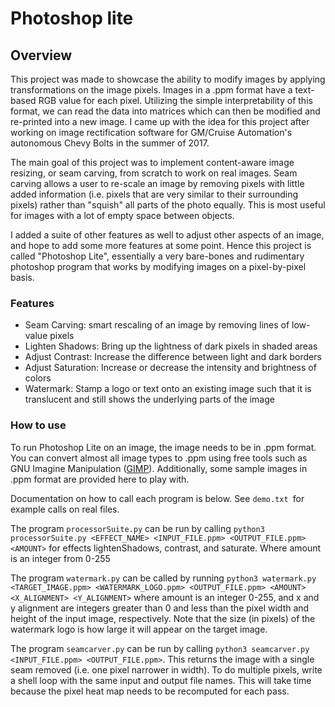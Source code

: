# Photoshop lite

## Overview
This project was made to showcase the ability to modify images by applying transformations on the image pixels. Images in a .ppm format have a text-based RGB value for each pixel. Utilizing the simple interpretability of this format, we can read the data into matrices which can then be modified and re-printed into a new image. I came up with the idea for this project after working on image rectification software for GM/Cruise Automation's autonomous Chevy Bolts in the summer of 2017.

The main goal of this project was to implement content-aware image resizing, or seam carving, from scratch to work on real images. Seam carving allows a user to re-scale an image by removing pixels with little added information (i.e. pixels that are very similar to their surrounding pixels) rather than "squish" all parts of the photo equally. This is most useful for images with a lot of empty space between objects.

I added a suite of other features as well to adjust other aspects of an image, and hope to add some more features at some point. Hence this project is called "Photoshop Lite", essentially a very bare-bones and rudimentary photoshop program that works by modifying images on a pixel-by-pixel basis.

### Features
* Seam Carving: smart rescaling of an image by removing lines of low-value pixels
* Lighten Shadows: Bring up the lightness of dark pixels in shaded areas
* Adjust Contrast: Increase the difference between light and dark borders
* Adjust Saturation: Increase or decrease the intensity and brightness of colors
* Watermark: Stamp a logo or text onto an existing image such that it is translucent and still shows the underlying parts of the image


### How to use
To run Photoshop Lite on an image, the image needs to be in .ppm format. You can convert almost all image types to .ppm using free tools such as GNU Imagine Manipulation ([GIMP](https://www.gimp.org/)). Additionally, some sample images in .ppm format are provided here to play with.

Documentation on how to call each program is below. See `demo.txt `for example calls on real files.

The program `processorSuite.py` can be run by calling `python3 processorSuite.py <EFFECT_NAME> <INPUT_FILE.ppm> <OUTPUT_FILE.ppm> <AMOUNT>` for effects lightenShadows, contrast, and saturate. Where amount is an integer from 0-255

The program `watermark.py` can be called by running `python3 watermark.py <TARGET_IMAGE.ppm> <WATERMARK_LOGO.ppm> <OUTPUT_FILE.ppm> <AMOUNT> <X_ALIGNMENT> <Y_ALIGNMENT>` where amount is an integer 0-255, and x and y alignment are integers greater than 0 and less than the pixel width and height of the input image, respectively. Note that the size (in pixels) of the watermark logo is how large it will appear on the target image.

The program `seamcarver.py` can be run by calling `python3 seamcarver.py <INPUT_FILE.ppm> <OUTPUT_FILE.ppm>`. This returns the image with a single seam removed (i.e. one pixel narrower in width). To do multiple pixels, write a shell loop with the same input and output file names. This will take time because the pixel heat map needs to be recomputed for each pass.
